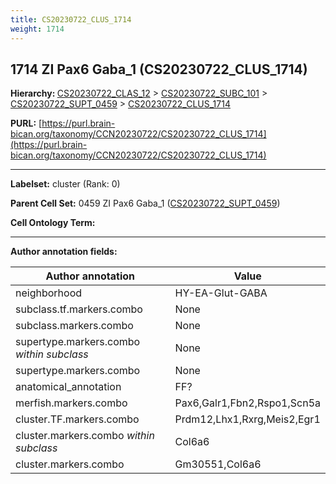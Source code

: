 ```yaml
---
title: CS20230722_CLUS_1714
weight: 1714
---
```

## 1714 ZI Pax6 Gaba_1 (CS20230722_CLUS_1714)
<b>Hierarchy: </b>
[CS20230722_CLAS_12](../CS20230722_CLAS_12) >
[CS20230722_SUBC_101](../CS20230722_SUBC_101) >
[CS20230722_SUPT_0459](../CS20230722_SUPT_0459) >
[CS20230722_CLUS_1714](../CS20230722_CLUS_1714)

**PURL:** [https://purl.brain-bican.org/taxonomy/CCN20230722/CS20230722_CLUS_1714](https://purl.brain-bican.org/taxonomy/CCN20230722/CS20230722_CLUS_1714)

---


**Labelset:** cluster (Rank: 0)

**Parent Cell Set:** 0459 ZI Pax6 Gaba_1 ([CS20230722_SUPT_0459](../CS20230722_SUPT_0459))



**Cell Ontology Term:** 

[MARKER GENES.]: #


---

[TRANSFERRED ANNOTATIONS.]: #


[AUTHOR ANNOTATION FIELDS.]: #


**Author annotation fields:**

| Author annotation | Value |
|-------------------|-------|
|neighborhood|HY-EA-Glut-GABA|
|subclass.tf.markers.combo|None|
|subclass.markers.combo|None|
|supertype.markers.combo _within subclass_|None|
|supertype.markers.combo|None|
|anatomical_annotation|FF?|
|merfish.markers.combo|Pax6,Galr1,Fbn2,Rspo1,Scn5a|
|cluster.TF.markers.combo|Prdm12,Lhx1,Rxrg,Meis2,Egr1|
|cluster.markers.combo _within subclass_|Col6a6|
|cluster.markers.combo|Gm30551,Col6a6|
